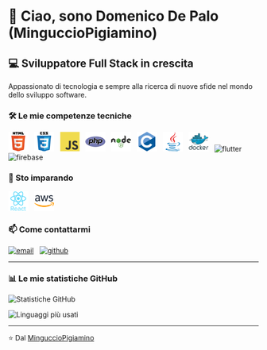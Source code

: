 # 👋 Ciao, sono Domenico De Palo (MinguccioPigiamino)

## 💻 Sviluppatore Full Stack in crescita

Appassionato di tecnologia e sempre alla ricerca di nuove sfide nel mondo dello sviluppo software.

### 🛠️ Le mie competenze tecniche

<p align="left">
<img src="https://raw.githubusercontent.com/devicons/devicon/master/icons/html5/html5-original-wordmark.svg" alt="html5" width="40" height="40"/>&nbsp;&nbsp;
<img src="https://raw.githubusercontent.com/devicons/devicon/master/icons/css3/css3-original-wordmark.svg" alt="css3" width="40" height="40"/>&nbsp;&nbsp;
<img src="https://raw.githubusercontent.com/devicons/devicon/master/icons/javascript/javascript-original.svg" alt="javascript" width="40" height="40"/>&nbsp;&nbsp;
<img src="https://raw.githubusercontent.com/devicons/devicon/master/icons/php/php-original.svg" alt="php" width="40" height="40"/>&nbsp;&nbsp;
<img src="https://raw.githubusercontent.com/devicons/devicon/master/icons/nodejs/nodejs-original-wordmark.svg" alt="nodejs" width="40" height="40"/>&nbsp;&nbsp;
<img src="https://raw.githubusercontent.com/devicons/devicon/master/icons/c/c-original.svg" alt="c" width="40" height="40"/>&nbsp;&nbsp;
<img src="https://raw.githubusercontent.com/devicons/devicon/master/icons/java/java-original.svg" alt="java" width="40" height="40"/>&nbsp;&nbsp;
<img src="https://raw.githubusercontent.com/devicons/devicon/master/icons/docker/docker-original-wordmark.svg" alt="docker" width="40" height="40"/>&nbsp;&nbsp;
<img src="https://www.vectorlogo.zone/logos/flutterio/flutterio-icon.svg" alt="flutter" width="40" height="40"/>&nbsp;&nbsp;
<img src="https://www.vectorlogo.zone/logos/firebase/firebase-icon.svg" alt="firebase" width="40" height="40"/>
</p>

### 🌱 Sto imparando

<p align="left">
<img src="https://raw.githubusercontent.com/devicons/devicon/master/icons/react/react-original-wordmark.svg" alt="react" width="40" height="40"/>&nbsp;&nbsp;
<img src="https://raw.githubusercontent.com/devicons/devicon/master/icons/amazonwebservices/amazonwebservices-original-wordmark.svg" alt="aws" width="40" height="40"/>
</p>

### 📫 Come contattarmi

<p align="left">
<a href="mailto:domenico.dpd02@gmail.com" target="_blank"><img align="center" src="https://raw.githubusercontent.com/simple-icons/simple-icons/develop/icons/maildotru.svg" alt="email" height="30" width="40" /></a>&nbsp;&nbsp;
<a href="https://github.com/MinguccioPigiamino" target="_blank"><img align="center" src="https://raw.githubusercontent.com/simple-icons/simple-icons/develop/icons/github.svg" alt="github" height="30" width="40" /></a>
</p>

---

### 📊 Le mie statistiche GitHub

![Statistiche GitHub](https://github-readme-stats.vercel.app/api?username=MinguccioPigiamino&show_icons=true&theme=radical)

![Linguaggi più usati](https://github-readme-stats.vercel.app/api/top-langs/?username=MinguccioPigiamino&layout=compact&theme=radical)

---

⭐️ Dal [MinguccioPigiamino](https://github.com/MinguccioPigiamino)
